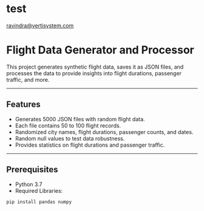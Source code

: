 # test
ravindra@vertisystem.com


# Flight Data Generator and Processor

This project generates synthetic flight data, saves it as JSON files, and processes the data to provide insights into flight durations, passenger traffic, and more.

---

## Features
- Generates 5000 JSON files with random flight data.
- Each file contains 50 to 100 flight records.
- Randomized city names, flight durations, passenger counts, and dates.
- Random null values to test data robustness.
- Provides statistics on flight durations and passenger traffic.

---

## Prerequisites
- Python 3.7
- Required Libraries:
```bash
pip install pandas numpy

